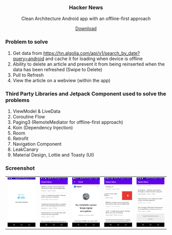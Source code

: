 <br />
<p align="center">
  <h3 align="center">Hacker News</h3>

  <p align="center">
    Clean Architecture Android app with an offline-first approach
  </p>
</p>
<p align="center">
  <a href="https://github.com/cepero91/HackerNews/suites/1724168539/artifacts/32623510">
    Download
  </a>
</p>

### Problem to solve

1. Get data from https://hn.algolia.com/api/v1/search_by_date?query=android and cache it for loading when device is offline
2. Ability to delete an article and prevent it from being reinserted when the data has been refreshed (Swipe to Delete)
3. Pull to Refresh
4. View the article on a webview (within the app)

### Third Party Libraries and Jetpack Component used to solve the problems

1. ViewModel & LiveData
2. Coroutine Flow
3. Paging3 (RemoteMediator for offline-first approach)
4. Koin (Dependency Injection)
5. Room
6. Retrofit
7. Navigation Component
8. LeakCanary
9. Material Design, Lottie and Toasty (UI)

### Screenshot
<table>
  <tr>
    <td><img src="https://github.com/cepero91/HackerNews/blob/master/screenshots/hacker_new_splash.png" alt="splash" width="200"></td>
    <td><img src="https://github.com/cepero91/HackerNews/blob/master/screenshots/hit_list.png" alt="splash" width="200"></td>
    <td><img src="https://github.com/cepero91/HackerNews/blob/master/screenshots/hit_detail.png" alt="splash" width="200"></td>
    <td><img src="https://github.com/cepero91/HackerNews/blob/master/screenshots/remove_hit.png" alt="splash" width="200"></td>
    <td><img src="https://github.com/cepero91/HackerNews/blob/master/screenshots/no_internet_error.png" alt="splash" width="200"></td>
  </tr>
</table>
